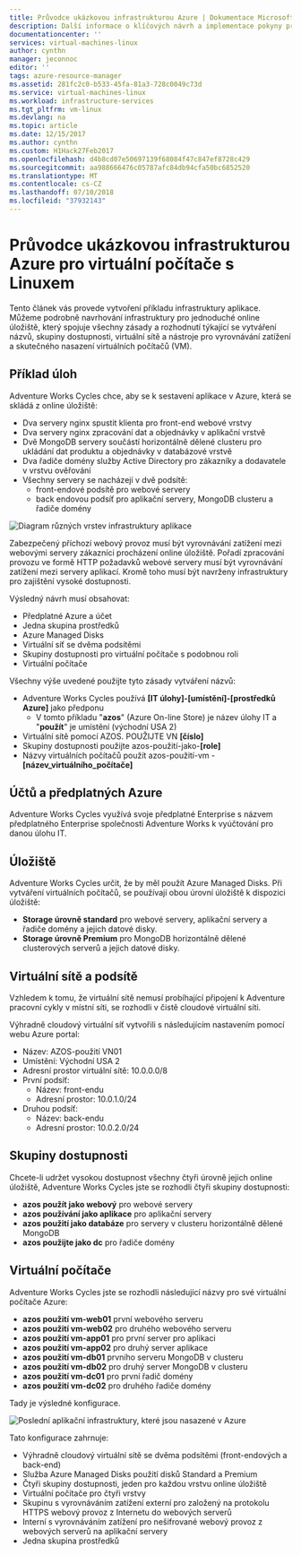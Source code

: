 ```yaml
---
title: Průvodce ukázkovou infrastrukturou Azure | Dokumentace Microsoftu
description: Další informace o klíčových návrh a implementace pokyny pro nasazení do Příklad infrastruktury v Azure.
documentationcenter: ''
services: virtual-machines-linux
author: cynthn
manager: jeconnoc
editor: ''
tags: azure-resource-manager
ms.assetid: 281fc2c0-b533-45fa-81a3-728c0049c73d
ms.service: virtual-machines-linux
ms.workload: infrastructure-services
ms.tgt_pltfrm: vm-linux
ms.devlang: na
ms.topic: article
ms.date: 12/15/2017
ms.author: cynthn
ms.custom: H1Hack27Feb2017
ms.openlocfilehash: d4b8cd07e50697139f68084f47c847ef8728c429
ms.sourcegitcommit: aa988666476c05787afc84db94cfa50bc6852520
ms.translationtype: MT
ms.contentlocale: cs-CZ
ms.lasthandoff: 07/10/2018
ms.locfileid: "37932143"
---
```

# <a name="example-azure-infrastructure-walkthrough-for-linux-vms"></a>Průvodce ukázkovou infrastrukturou Azure pro virtuální počítače s Linuxem
Tento článek vás provede vytvoření příkladu infrastruktury aplikace. Můžeme podrobně navrhování infrastruktury pro jednoduché online úložiště, který spojuje všechny zásady a rozhodnutí týkající se vytváření názvů, skupiny dostupnosti, virtuální sítě a nástroje pro vyrovnávání zatížení a skutečného nasazení virtuálních počítačů (VM).

## <a name="example-workload"></a>Příklad úloh
Adventure Works Cycles chce, aby se k sestavení aplikace v Azure, která se skládá z online úložiště:

* Dva servery nginx spustit klienta pro front-end webové vrstvy
* Dva servery nginx zpracování dat a objednávky v aplikační vrstvě
* Dvě MongoDB servery součástí horizontálně dělené clusteru pro ukládání dat produktu a objednávky v databázové vrstvě
* Dva řadiče domény služby Active Directory pro zákazníky a dodavatele v vrstvu ověřování
* Všechny servery se nacházejí v dvě podsítě:
  * front-endové podsítě pro webové servery 
  * back endovou podsíť pro aplikační servery, MongoDB clusteru a řadiče domény

![Diagram různých vrstev infrastruktury aplikace](./media/infrastructure-example/example-tiers.png)

Zabezpečený příchozí webový provoz musí být vyrovnávání zatížení mezi webovými servery zákazníci procházení online úložiště. Pořadí zpracování provozu ve formě HTTP požadavků webové servery musí být vyrovnávání zatížení mezi servery aplikací. Kromě toho musí být navrženy infrastruktury pro zajištění vysoké dostupnosti.

Výsledný návrh musí obsahovat:

* Předplatné Azure a účet
* Jedna skupina prostředků
* Azure Managed Disks
* Virtuální síť se dvěma podsítěmi
* Skupiny dostupnosti pro virtuální počítače s podobnou roli
* Virtuální počítače

Všechny výše uvedené použijte tyto zásady vytváření názvů:

* Adventure Works Cycles používá **[IT úlohy]-[umístění]-[prostředků Azure]** jako předponu
  * V tomto příkladu "**azos**" (Azure On-line Store) je název úlohy IT a "**použít**" je umístění (východní USA 2)
* Virtuální sítě pomocí AZOS. POUŽIJTE VN **[číslo]**
* Skupiny dostupnosti použijte azos-použití-jako-**[role]**
* Názvy virtuálních počítačů použít azos-použití-vm -**[název_virtuálního_počítače]**

## <a name="azure-subscriptions-and-accounts"></a>Účtů a předplatných Azure
Adventure Works Cycles využívá svoje předplatné Enterprise s názvem předplatného Enterprise společnosti Adventure Works k vyúčtování pro danou úlohu IT.

## <a name="storage"></a>Úložiště
Adventure Works Cycles určit, že by měl použít Azure Managed Disks. Při vytváření virtuálních počítačů, se používají obou úrovní úložiště k dispozici úložiště:

* **Storage úrovně standard** pro webové servery, aplikační servery a řadiče domény a jejich datové disky.
* **Storage úrovně Premium** pro MongoDB horizontálně dělené clusterových serverů a jejich datové disky.

## <a name="virtual-network-and-subnets"></a>Virtuální sítě a podsítě
Vzhledem k tomu, že virtuální sítě nemusí probíhající připojení k Adventure pracovní cykly v místní síti, se rozhodli v čistě cloudové virtuální síti.

Výhradně cloudový virtuální síť vytvořili s následujícím nastavením pomocí webu Azure portal:

* Název: AZOS-použití VN01
* Umístění: Východní USA 2
* Adresní prostor virtuální sítě: 10.0.0.0/8
* První podsíť:
  * Název: front-endu
  * Adresní prostor: 10.0.1.0/24
* Druhou podsíť:
  * Název: back-endu
  * Adresní prostor: 10.0.2.0/24

## <a name="availability-sets"></a>Skupiny dostupnosti
Chcete-li udržet vysokou dostupnost všechny čtyři úrovně jejich online úložiště, Adventure Works Cycles jste se rozhodli čtyři skupiny dostupnosti:

* **azos použít jako webový** pro webové servery
* **azos používání jako aplikace** pro aplikační servery
* **azos použití jako databáze** pro servery v clusteru horizontálně dělené MongoDB
* **azos použijte jako dc** pro řadiče domény

## <a name="virtual-machines"></a>Virtuální počítače
Adventure Works Cycles jste se rozhodli následující názvy pro své virtuální počítače Azure:

* **azos použití vm-web01** první webového serveru
* **azos použití vm-web02** pro druhého webového serveru
* **azos použití vm-app01** pro první server pro aplikaci
* **azos použití vm-app02** pro druhý server aplikace
* **azos použití vm-db01** prvního serveru MongoDB v clusteru
* **azos použití vm-db02** pro druhý server MongoDB v clusteru
* **azos použití vm-dc01** pro první řadič domény
* **azos použití vm-dc02** pro druhého řadiče domény

Tady je výsledné konfigurace.

![Poslední aplikační infrastruktury, které jsou nasazené v Azure](./media/infrastructure-example/example-config.png)

Tato konfigurace zahrnuje:

* Výhradně cloudový virtuální sítě se dvěma podsítěmi (front-endových a back-end)
* Služba Azure Managed Disks použití disků Standard a Premium
* Čtyři skupiny dostupnosti, jeden pro každou vrstvu online úložiště
* Virtuální počítače pro čtyři vrstvy
* Skupinu s vyrovnáváním zatížení externí pro založený na protokolu HTTPS webový provoz z Internetu do webových serverů
* Interní s vyrovnáváním zatížení pro nešifrované webový provoz z webových serverů na aplikační servery
* Jedna skupina prostředků
